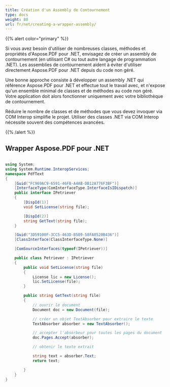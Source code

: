 ```yaml
---
title: Création d'un Assembly de Contournement
type: docs
weight: 80
url: fr/net/creating-a-wrapper-assembly/
---
```


{{% alert color="primary" %}}

Si vous avez besoin d'utiliser de nombreuses classes, méthodes et propriétés d'Aspose.PDF pour .NET, envisagez de créer un assembly de contournement (en utilisant C# ou tout autre langage de programmation .NET). Les assemblies de contournement aident à éviter d'utiliser directement Aspose.PDF pour .NET depuis du code non géré.

Une bonne approche consiste à développer un assembly .NET qui référence Aspose.PDF pour .NET et effectue tout le travail avec, et n'expose qu'un ensemble minimal de classes et de méthodes au code non géré. Votre application doit alors fonctionner uniquement avec votre bibliothèque de contournement.

Réduire le nombre de classes et de méthodes que vous devez invoquer via COM Interop simplifie le projet. Utiliser des classes .NET via COM Interop nécessite souvent des compétences avancées.

{{% /alert %}}

## Wrapper Aspose.PDF pour .NET

```csharp

using System;
using System.Runtime.InteropServices;
namespace PdfText
{
    [Guid("FC969AC9-6591-46FB-A4AB-DB12A776F3BF")]
    [InterfaceType(ComInterfaceType.InterfaceIsIDispatch)]
    public interface IPetriever
    {
        [DispId(1)]
        void SetLicense(string file);

        [DispId(2)]
        string GetText(string file);
    }

    [Guid("3D59100F-3CC5-463D-B509-58FA0520B436")]
    [ClassInterface(ClassInterfaceType.None)]

    [ComSourceInterfaces(typeof(IPetriever))]

    public class Petriever : IPetriever
    {
        public void SetLicense(string file)
        {
            License lic = new License();
            lic.SetLicense(file);
        }

        public string GetText(string file)
        {
            // ouvrir le document
            Document doc = new Document(file);

            // créer un objet TextAbsorber pour extraire le texte
            TextAbsorber absorber = new TextAbsorber();

            // accepter l'absorbeur pour toutes les pages du document
            doc.Pages.Accept(absorber);

            // obtenir le texte extrait

            string text = absorber.Text;
            return text;

        }
    }
}

```

